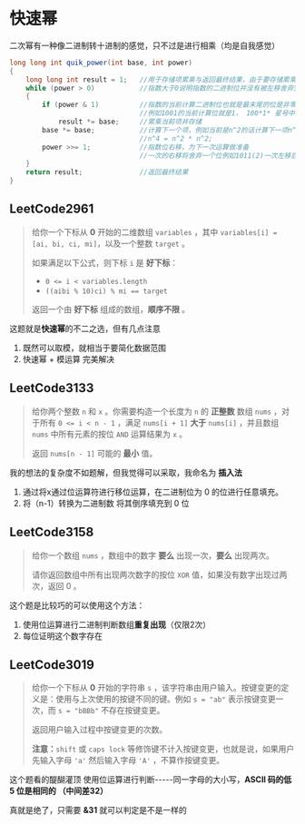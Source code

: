 # 快速幂

二次幂有一种像二进制转十进制的感觉，只不过是进行相乘（均是自我感觉）

```java
long long int quik_power(int base, int power)
{
    long long int result = 1;   //用于存储项累乘与返回最终结果，由于要存储累乘所以要初始化为1
    while (power > 0)           //指数大于0说明指数的二进制位并没有被左移舍弃完毕
    {
        if (power & 1)          //指数的当前计算二进制位也就是最末尾的位是非零位也就是1的时候
                                //例如1001的当前计算位就是1， 100*1* 星号中的1就是当前计算使用的位
            result *= base;     //累乘当前项并存储
        base *= base;           //计算下一个项，例如当前是n^2的话计算下一项n^2的值
                                //n^4 = n^2 * n^2;
        power >>= 1;            //指数位右移，为下一次运算做准备
                                //一次的右移将舍弃一个位例如1011(2)一次左移后变成101(2)
    }
    return result;              //返回最终结果
}

```

## LeetCode2961

> 给你一个下标从 **0** 开始的二维数组 `variables` ，其中 `variables[i] = [ai, bi, ci, mi]`，以及一个整数 `target` 。
>
> 如果满足以下公式，则下标 `i` 是 **好下标**：
>
> - `0 <= i < variables.length`
> - `((aibi % 10)ci) % mi == target`
>
> 返回一个由 **好下标** 组成的数组，**顺序不限** 。

这题就是**快速幂**的不二之选，但有几点注意

1. 既然可以取模，就相当于要简化数据范围
2. 快速幂 + 模运算 完美解决

## LeetCode3133

> 给你两个整数 `n` 和 `x` 。你需要构造一个长度为 `n` 的 **正整数** 数组 `nums` ，对于所有 `0 <= i < n - 1` ，满足 `nums[i + 1]` **大于** `nums[i]` ，并且数组 `nums` 中所有元素的按位 `AND` 运算结果为 `x` 。
>
> 返回 `nums[n - 1]` 可能的 **最小** 值。

我的想法的复杂度不如题解，但我觉得可以采取，我命名为 **插入法**

1. 通过将x通过位运算符进行移位运算，在二进制位为 0 的位进行任意填充。
2. 将（n-1）转换为二进制数 将其倒序填充到 0 位



## LeetCode3158

> 给你一个数组 `nums` ，数组中的数字 **要么** 出现一次，**要么** 出现两次。
>
> 请你返回数组中所有出现两次数字的按位 `XOR` 值，如果没有数字出现过两次，返回 0 。

这个题是比较巧的可以使用这个方法：

1. 使用位运算进行二进制判断数组**重复出现**（仅限2次）
2. 每位证明这个数字存在



## LeetCode3019

> 给你一个下标从 **0** 开始的字符串 `s` ，该字符串由用户输入。按键变更的定义是：使用与上次使用的按键不同的键。例如 `s = "ab"` 表示按键变更一次，而 `s = "bBBb"` 不存在按键变更。
>
> 返回用户输入过程中按键变更的次数。
>
> **注意：**`shift` 或 `caps lock` 等修饰键不计入按键变更，也就是说，如果用户先输入字母 `'a'` 然后输入字母 `'A'` ，不算作按键变更。

这个题看的醍醐灌顶 使用位运算进行判断-----同一字母的大小写，**ASCII 码的低 5 位是相同的 （中间差32）**

真就是绝了，只需要  **&31** 就可以判定是不是一样的